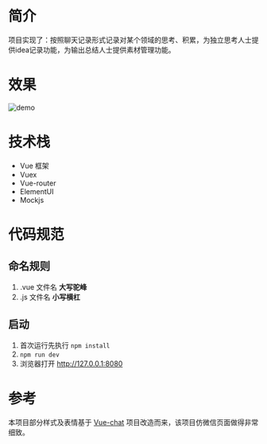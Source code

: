 # 简介

项目实现了：按照聊天记录形式记录对某个领域的思考、积累，为独立思考人士提供idea记录功能，为输出总结人士提供素材管理功能。

# 效果
![demo](https://dlx-export.oss-cn-hangzhou.aliyuncs.com/660257564579069952_%E6%8D%95%E8%8E%B7.PNG)

# 技术栈

- Vue 框架
- Vuex
- Vue-router
- ElementUI
- Mockjs

# 代码规范

## 命名规则

1. .vue 文件名 **大写驼峰**
2. .js 文件名 **小写横杠**

## 启动

1. 首次运行先执行 `npm install`
2. `npm run dev`
3. 浏览器打开 http://127.0.0.1:8080

# 参考

本项目部分样式及表情基于 [Vue-chat](https://github.com/han960619/Vue-chat) 项目改造而来，该项目仿微信页面做得非常细致。

